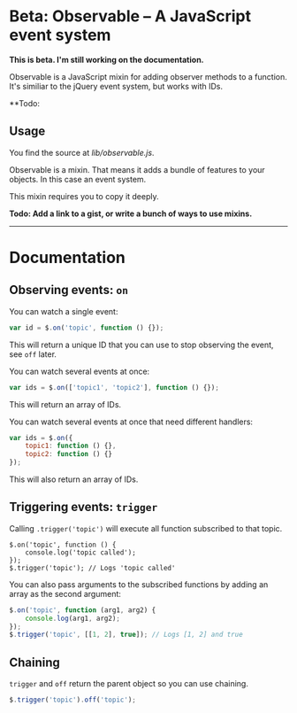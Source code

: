 # **Beta**: Observable – A JavaScript event system

**This is beta. I'm still working on the documentation.**

Observable is a JavaScript mixin for adding observer methods to a function. It's similiar to the jQuery event system, but works with IDs.

**Todo:

## Usage

You find the source at *lib/observable.js*.

Observable is a mixin. That means it adds a bundle of features to your objects. In this case an event system.

This mixin requires you to copy it deeply.

**Todo: Add a link to a gist, or write a bunch of ways to use mixins.**

- - -

# Documentation

## Observing events: `on`

You can watch a single event:

```js
var id = $.on('topic', function () {});
```

This will return a unique ID that you can use to stop observing the event, see `off` later.

You can watch several events at once:

```js
var ids = $.on(['topic1', 'topic2'], function () {});
```

This will return an array of IDs.

You can watch several events at once that need different handlers:

```js
var ids = $.on({
	topic1: function () {},
	topic2: function () {}
});
```

This will also return an array of IDs.

## Triggering events: `trigger`

Calling `.trigger('topic')` will execute all function subscribed to that topic.

```
$.on('topic', function () {
	console.log('topic called');
});
$.trigger('topic'); // Logs 'topic called'
```

You can also pass arguments to the subscribed functions by adding an array as the second argument:

```js
$.on('topic', function (arg1, arg2) {
	console.log(arg1, arg2);
});
$.trigger('topic', [[1, 2], true]); // Logs [1, 2] and true
```

## Chaining

`trigger` and `off` return the parent object so you can use chaining.

```js
$.trigger('topic').off('topic');
```